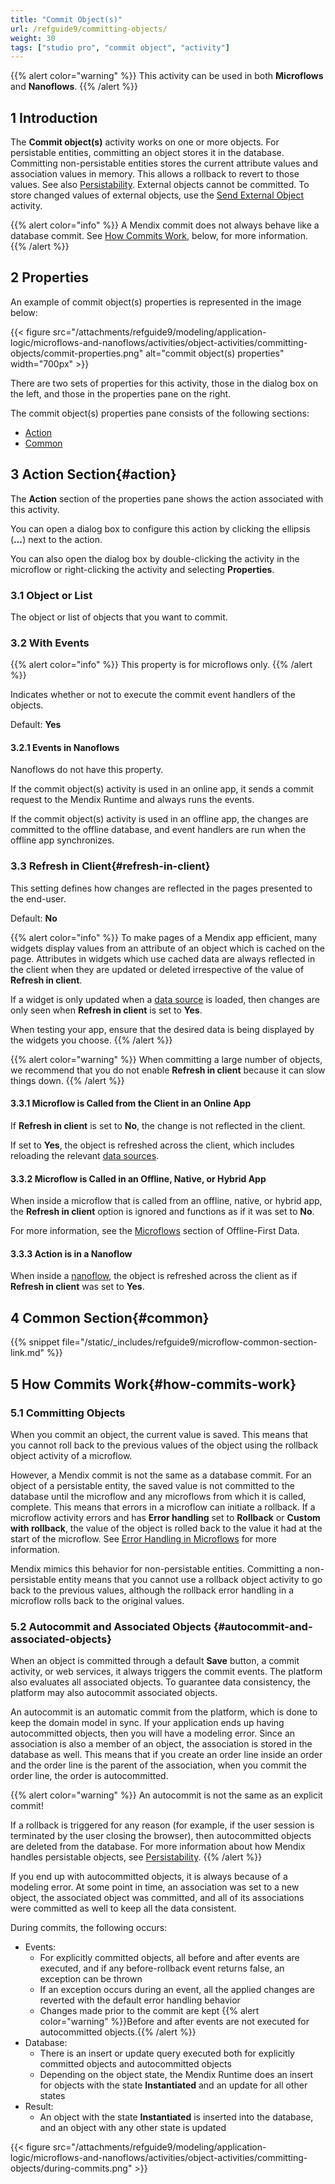 ```yaml
---
title: "Commit Object(s)"
url: /refguide9/committing-objects/
weight: 30
tags: ["studio pro", "commit object", "activity"]
---
```


{{% alert color="warning" %}}
This activity can be used in both **Microflows** and **Nanoflows**.
{{% /alert %}}

## 1 Introduction

The **Commit object(s)** activity works on one or more objects. For persistable entities, committing an object stores it in the database. Committing non-persistable entities stores the current attribute values and association values in memory. This allows a rollback to revert to those values. See also [Persistability](/refguide9/persistability/). External objects cannot be committed. To store changed values of external objects, use the [Send External Object](/refguide9/send-external-object/) activity.

{{% alert color="info" %}}
A Mendix commit does not always behave like a database commit. See [How Commits Work](#how-commits-work), below, for more information.
{{% /alert %}}

## 2 Properties

An example of commit object(s) properties is represented in the image below:

{{< figure src="/attachments/refguide9/modeling/application-logic/microflows-and-nanoflows/activities/object-activities/committing-objects/commit-properties.png" alt="commit object(s) properties" width="700px" >}}

There are two sets of properties for this activity, those in the dialog box on the left, and those in the properties pane on the right.

The commit object(s) properties pane consists of the following sections:

* [Action](#action)
* [Common](#common)

## 3 Action Section{#action}

The **Action** section of the properties pane shows the action associated with this activity.

You can open a dialog box to configure this action by clicking the ellipsis (**…**) next to the action.

You can also open the dialog box by double-clicking the activity in the microflow or right-clicking the activity and selecting **Properties**.

### 3.1 Object or List

The object or list of objects that you want to commit.

### 3.2 With Events

{{% alert color="info" %}}
This property is for microflows only.
{{% /alert %}}

Indicates whether or not to execute the commit event handlers of the objects.

Default: **Yes**

#### 3.2.1 Events in Nanoflows

Nanoflows do not have this property.

If the commit object(s) activity is used in an online app, it sends a commit request to the Mendix Runtime and always runs the events.

If the commit object(s) activity is used in an offline app, the changes are committed to the offline database, and event handlers are run when the offline app synchronizes.

### 3.3 Refresh in Client{#refresh-in-client}

This setting defines how changes are reflected in the pages presented to the end-user.

Default: **No**

{{% alert color="info" %}}
To make pages of a Mendix app efficient, many widgets display values from an attribute of an object which is cached on the page. Attributes in widgets which use cached data are always reflected in the client when they are updated or deleted irrespective of the value of **Refresh in client**.

If a widget is only updated when a [data source](/refguide9/data-sources/) is loaded, then changes are only seen when **Refresh in client** is set to **Yes**.

When testing your app, ensure that the desired data is being displayed by the widgets you choose.
{{% /alert %}}

{{% alert color="warning" %}}
When committing a large number of objects, we recommend that you do not enable **Refresh in client** because it can slow things down.
{{% /alert %}}

#### 3.3.1 Microflow is Called from the Client in an Online App

If **Refresh in client** is set to **No**, the change is not reflected in the client.

If set to **Yes**, the object is refreshed across the client, which includes reloading the relevant [data sources](/refguide9/data-sources/).

#### 3.3.2 Microflow is Called in an Offline, Native, or Hybrid App

When inside a microflow that is called from an offline, native, or hybrid app, the **Refresh in client** option is ignored and functions as if it was set to **No**.

For more information, see the [Microflows](/refguide9/mobile/building-efficient-mobile-apps/offlinefirst-data/best-practices/#microflows) section of Offline-First Data.

#### 3.3.3 Action is in a Nanoflow

When inside a [nanoflow](/refguide9/nanoflows/), the object is refreshed across the client as if **Refresh in client** was set to **Yes**.

## 4 Common Section{#common}

{{% snippet file="/static/_includes/refguide9/microflow-common-section-link.md" %}}

## 5 How Commits Work{#how-commits-work}

### 5.1 Committing Objects

When you commit an object, the current value is saved. This means that you cannot roll back to the previous values of the object using the rollback object activity of a microflow.

However, a Mendix commit is not the same as a database commit. For an object of a persistable entity, the saved value is not committed to the database until the microflow and any microflows from which it is called, complete. This means that errors in a microflow can initiate a rollback. If a microflow activity errors and has **Error handling** set to **Rollback** or **Custom with rollback**, the value of the object is rolled back to the value it had at the start of the microflow. See [Error Handling in Microflows](/refguide9/error-handling-in-microflows/) for more information.

Mendix mimics this behavior for non-persistable entities. Committing a non-persistable entity means that you cannot use a rollback object activity to go back to the previous values, although the rollback error handling in a microflow rolls back to the original values.

### 5.2 Autocommit and Associated Objects {#autocommit-and-associated-objects}

When an object is committed through a default **Save** button, a commit activity, or web services, it always triggers the commit events. The platform also evaluates all associated objects. To guarantee data consistency, the platform may also autocommit associated objects.

An autocommit is an automatic commit from the platform, which is done to keep the domain model in sync. If your application ends up having autocommitted objects, then you will have a modeling error. Since an association is also a member of an object, the association is stored in the database as well. This means that if you create an order line inside an order and the order line is the parent of the association, when you commit the order line, the order is autocommitted.

{{% alert color="warning" %}}
An autocommit is not the same as an explicit commit!

If a rollback is triggered for any reason (for example, if the user session is terminated by the user closing the browser), then autocommitted objects are deleted from the database. For more information about how Mendix handles persistable objects, see [Persistability](/refguide9/persistability/).
{{% /alert %}}

If you end up with autocommitted objects, it is always because of a modeling error. At some point in time, an association was set to a new object, the associated object was committed, and all of its associations were committed as well to keep all the data consistent.

During commits, the following occurs:

* Events:
    * For explicitly committed objects, all before and after events are executed, and if any before-rollback event returns false, an exception can be thrown
    * If an exception occurs during an event, all the applied changes are reverted with the default error handling behavior
    * Changes made prior to the commit are kept
        {{% alert color="warning" %}}Before and after events are not executed for autocommitted objects.{{% /alert %}}
* Database:
    * There is an insert or update query executed both for explicitly committed objects and autocommitted objects
    * Depending on the object state, the Mendix Runtime does an insert for objects with the state **Instantiated** and an update for all other states
* Result:
    * An object with the state **Instantiated** is inserted into the database, and an object with any other state is updated

{{< figure src="/attachments/refguide9/modeling/application-logic/microflows-and-nanoflows/activities/object-activities/committing-objects/during-commits.png" >}}
